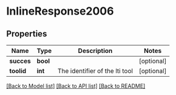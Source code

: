 # InlineResponse2006

## Properties
Name | Type | Description | Notes
------------ | ------------- | ------------- | -------------
**succes** | **bool** |  | [optional] 
**toolid** | **int** | The identifier of the lti tool | [optional] 

[[Back to Model list]](../../README.md#documentation-for-models) [[Back to API list]](../../README.md#documentation-for-api-endpoints) [[Back to README]](../../README.md)

